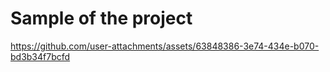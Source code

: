 # Sample of the project



https://github.com/user-attachments/assets/63848386-3e74-434e-b070-bd3b34f7bcfd

